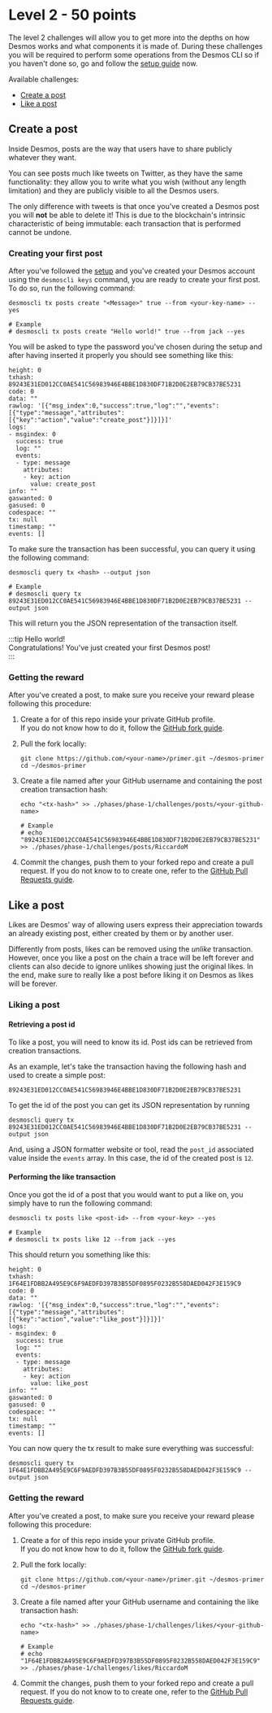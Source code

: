 # Level 2 - 50 points
The level 2 challenges will allow you to get more into the depths on how Desmos works and what components it is made of. During these challenges you will be required to perform some operations from the Desmos CLI so if you haven't done so, go and follow the [setup guide](../setup/README.md)  now. 

Available challenges: 
- [Create a post](#create-a-post)
- [Like a post](#like-a-post)

## Create a post
Inside Desmos, posts are the way that users have to share publicly whatever they want. 

You can see posts much like tweets on Twitter, as they have the same functionality: they allow you to write what you wish (without any length limitation) and they are publicly visible to all the Desmos users.  

The only difference with tweets is that once you've created a Desmos post you will **not** be able to delete it! This is due to the blockchain's intrinsic characteristic of being immutable: each transaction that is performed cannot be undone.      

### Creating your first post
After you've followed the [setup](../setup/README.md) and you've created your Desmos account using the `desmoscli keys` command, you are ready to create your first post. To do so, run the following command: 

```shell
desmoscli tx posts create "<Message>" true --from <your-key-name> --yes 

# Example
# desmoscli tx posts create "Hello world!" true --from jack --yes
```

You will be asked to type the password you've chosen during the setup and after having inserted it properly you should see something like this: 

```
height: 0
txhash: 89243E31ED012CC0AE541C56983946E4BBE1D830DF71B2D0E2EB79CB37BE5231
code: 0
data: ""
rawlog: '[{"msg_index":0,"success":true,"log":"","events":[{"type":"message","attributes":[{"key":"action","value":"create_post"}]}]}]'
logs:
- msgindex: 0
  success: true
  log: ""
  events:
  - type: message
    attributes:
    - key: action
      value: create_post
info: ""
gaswanted: 0
gasused: 0
codespace: ""
tx: null
timestamp: ""
events: []
```

To make sure the transaction has been successful, you can query it using the following command: 

```shell
desmoscli query tx <hash> --output json

# Example
# desmoscli query tx 89243E31ED012CC0AE541C56983946E4BBE1D830DF71B2D0E2EB79CB37BE5231 --output json
``` 

This will return you the JSON representation of the transaction itself.

:::tip Hello world!  
Congratulations! You've just created your first Desmos post!   
::: 

### Getting the reward 
After you've created a post, to make sure you receive your reward please following this procedure: 

1. Create a for of this repo inside your private GitHub profile.  
   If you do not know how to do it, follow the [GitHub fork guide](https://help.github.com/en/github/getting-started-with-github/fork-a-repo).

2. Pull the fork locally:  
   ```shell
   git clone https://github.com/<your-name>/primer.git ~/desmos-primer
   cd ~/desmos-primer
   ```

3. Create a file named after your GitHub username and containing the post creation transaction hash:  
   ```shell
   echo "<tx-hash>" >> ./phases/phase-1/challenges/posts/<your-github-name>
   
   # Example
   # echo "89243E31ED012CC0AE541C56983946E4BBE1D830DF71B2D0E2EB79CB37BE5231" >> ./phases/phase-1/challenges/posts/RiccardoM
   ```

4. Commit the changes, push them to your forked repo and create a pull request. If you do not know to to create one, refer to the [GitHub Pull Requests guide](https://help.github.com/en/github/collaborating-with-issues-and-pull-requests/creating-a-pull-request).

## Like a post
Likes are Desmos' way of allowing users express their appreciation towards an already existing post, either created by them or by another user. 

Differently from posts, likes can be removed using the _unlike_ transaction. However, once you like a post on the chain a trace will be left forever and clients can also decide to ignore unlikes showing just the original likes. In the end, make sure to really like a post before liking it on Desmos as likes will be forever. 

### Liking a post
#### Retrieving a post id 
To like a post, you will need to know its id. Post ids can be retrieved from creation transactions. 

As an example, let's take the transaction having the following hash and used to create a simple post: 

```
89243E31ED012CC0AE541C56983946E4BBE1D830DF71B2D0E2EB79CB37BE5231
```

To get the id of the post you can get its JSON representation by running 

```shell
desmoscli query tx 89243E31ED012CC0AE541C56983946E4BBE1D830DF71B2D0E2EB79CB37BE5231 --output json
```

And, using a JSON formatter website or tool, read the `post_id` associated value inside the `events` array. In this case, the id of the created post is `12`. 

#### Performing the like transaction
Once you got the id of a post that you would want to put a like on, you simply have to run the following command: 

```shell
desmoscli tx posts like <post-id> --from <your-key> --yes

# Example 
# desmoscli tx posts like 12 --from jack --yes
```

This should return you something like this: 

```
height: 0
txhash: 1F64E1FDBB2A495E9C6F9AEDFD397B3B55DF0895F0232B558DAED042F3E159C9
code: 0
data: ""
rawlog: '[{"msg_index":0,"success":true,"log":"","events":[{"type":"message","attributes":[{"key":"action","value":"like_post"}]}]}]'
logs:
- msgindex: 0
  success: true
  log: ""
  events:
  - type: message
    attributes:
    - key: action
      value: like_post
info: ""
gaswanted: 0
gasused: 0
codespace: ""
tx: null
timestamp: ""
events: []
```

You can now query the tx result to make sure everything was successful: 

```shell
desmoscli query tx 1F64E1FDBB2A495E9C6F9AEDFD397B3B55DF0895F0232B558DAED042F3E159C9 --output json
```

### Getting the reward 
After you've created a post, to make sure you receive your reward please following this procedure: 

1. Create a for of this repo inside your private GitHub profile.  
   If you do not know how to do it, follow the [GitHub fork guide](https://help.github.com/en/github/getting-started-with-github/fork-a-repo).

2. Pull the fork locally:  
   ```shell
   git clone https://github.com/<your-name>/primer.git ~/desmos-primer
   cd ~/desmos-primer
   ```

3. Create a file named after your GitHub username and containing the like transaction hash:    
   ```shell
   echo "<tx-hash>" >> ./phases/phase-1/challenges/likes/<your-github-name>
   
   # Example
   # echo "1F64E1FDBB2A495E9C6F9AEDFD397B3B55DF0895F0232B558DAED042F3E159C9" >> ./phases/phase-1/challenges/likes/RiccardoM
   ```

4. Commit the changes, push them to your forked repo and create a pull request. If you do not know to to create one, refer to the [GitHub Pull Requests guide](https://help.github.com/en/github/collaborating-with-issues-and-pull-requests/creating-a-pull-request).